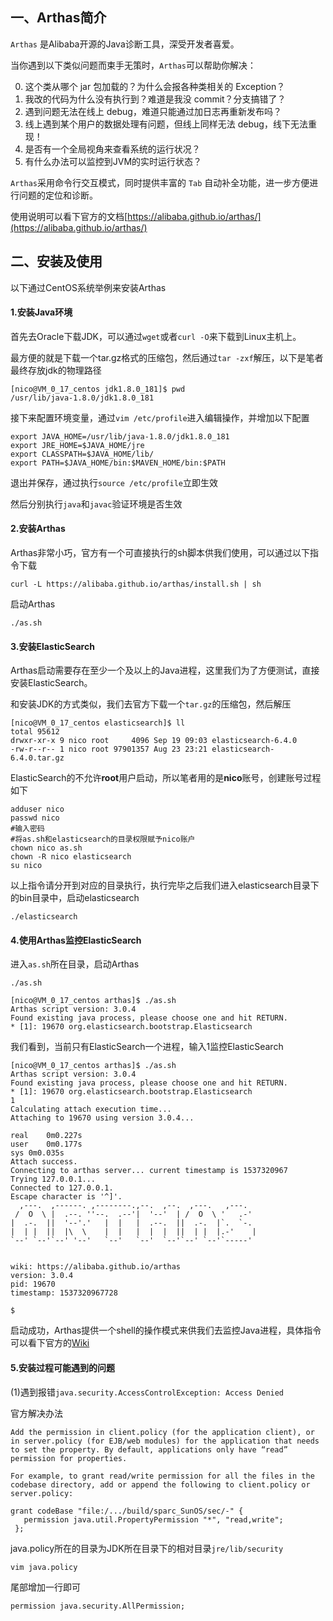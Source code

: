 ## 一、Arthas简介
`Arthas` 是Alibaba开源的Java诊断工具，深受开发者喜爱。

当你遇到以下类似问题而束手无策时，`Arthas`可以帮助你解决：

0. 这个类从哪个 jar 包加载的？为什么会报各种类相关的 Exception？
0. 我改的代码为什么没有执行到？难道是我没 commit？分支搞错了？
0. 遇到问题无法在线上 debug，难道只能通过加日志再重新发布吗？
0. 线上遇到某个用户的数据处理有问题，但线上同样无法 debug，线下无法重现！
0. 是否有一个全局视角来查看系统的运行状况？
0. 有什么办法可以监控到JVM的实时运行状态？

`Arthas`采用命令行交互模式，同时提供丰富的 `Tab` 自动补全功能，进一步方便进行问题的定位和诊断。

使用说明可以看下官方的文档[https://alibaba.github.io/arthas/](https://alibaba.github.io/arthas/)

## 二、安装及使用
以下通过CentOS系统举例来安装Arthas
#### 1.安装Java环境
首先去Oracle下载JDK，可以通过```wget```或者```curl -O```来下载到Linux主机上。

最方便的就是下载一个tar.gz格式的压缩包，然后通过```tar -zxf```解压，以下是笔者最终存放jdk的物理路径
```
[nico@VM_0_17_centos jdk1.8.0_181]$ pwd
/usr/lib/java-1.8.0/jdk1.8.0_181
```

接下来配置环境变量，通过```vim /etc/profile```进入编辑操作，并增加以下配置
```
export JAVA_HOME=/usr/lib/java-1.8.0/jdk1.8.0_181
export JRE_HOME=$JAVA_HOME/jre
export CLASSPATH=$JAVA_HOME/lib/
export PATH=$JAVA_HOME/bin:$MAVEN_HOME/bin:$PATH
```
退出并保存，通过执行```source /etc/profile```立即生效

然后分别执行```java```和```javac```验证环境是否生效
#### 2.安装Arthas
Arthas非常小巧，官方有一个可直接执行的sh脚本供我们使用，可以通过以下指令下载
```
curl -L https://alibaba.github.io/arthas/install.sh | sh
```
启动Arthas
```
./as.sh
```
#### 3.安装ElasticSearch
Arthas启动需要存在至少一个及以上的Java进程，这里我们为了方便测试，直接安装ElasticSearch。

和安装JDK的方式类似，我们去官方下载一个```tar.gz```的压缩包，然后解压
```
[nico@VM_0_17_centos elasticsearch]$ ll
total 95612
drwxr-xr-x 9 nico root     4096 Sep 19 09:03 elasticsearch-6.4.0
-rw-r--r-- 1 nico root 97901357 Aug 23 23:21 elasticsearch-6.4.0.tar.gz
```
ElasticSearch的不允许**root**用户启动，所以笔者用的是**nico**账号，创建账号过程如下
```
adduser nico
passwd nico
#输入密码
#将as.sh和elasticsearch的目录权限赋予nico账户
chown nico as.sh
chown -R nico elasticsearch
su nico
```
以上指令请分开到对应的目录执行，执行完毕之后我们进入elasticsearch目录下的bin目录中，启动elasticsearch
```
./elasticsearch
```
#### 4.使用Arthas监控ElasticSearch
进入```as.sh```所在目录，启动Arthas
```
./as.sh
```
```
[nico@VM_0_17_centos arthas]$ ./as.sh
Arthas script version: 3.0.4
Found existing java process, please choose one and hit RETURN.
* [1]: 19670 org.elasticsearch.bootstrap.Elasticsearch
```
我们看到，当前只有ElasticSearch一个进程，输入1监控ElasticSearch
```
[nico@VM_0_17_centos arthas]$ ./as.sh
Arthas script version: 3.0.4
Found existing java process, please choose one and hit RETURN.
* [1]: 19670 org.elasticsearch.bootstrap.Elasticsearch
1
Calculating attach execution time...
Attaching to 19670 using version 3.0.4...

real	0m0.227s
user	0m0.177s
sys	0m0.035s
Attach success.
Connecting to arthas server... current timestamp is 1537320967
Trying 127.0.0.1...
Connected to 127.0.0.1.
Escape character is '^]'.
  ,---.  ,------. ,--------.,--.  ,--.  ,---.   ,---.
 /  O  \ |  .--. ''--.  .--'|  '--'  | /  O  \ '   .-'
|  .-.  ||  '--'.'   |  |   |  .--.  ||  .-.  |`.  `-.
|  | |  ||  |\  \    |  |   |  |  |  ||  | |  |.-'    |
`--' `--'`--' '--'   `--'   `--'  `--'`--' `--'`-----'


wiki: https://alibaba.github.io/arthas
version: 3.0.4
pid: 19670
timestamp: 1537320967728

$
```
启动成功，Arthas提供一个shell的操作模式来供我们去监控Java进程，具体指令可以看下官方的[Wiki](https://alibaba.github.io/arthas/quick-start.html)
#### 5.安装过程可能遇到的问题
(1)遇到报错```java.security.AccessControlException: Access Denied ```

官方解决办法
```
Add the permission in client.policy (for the application client), or in server.policy (for EJB/web modules) for the application that needs to set the property. By default, applications only have “read” permission for properties.

For example, to grant read/write permission for all the files in the codebase directory, add or append the following to client.policy or server.policy:

grant codeBase "file:/.../build/sparc_SunOS/sec/-" {
   permission java.util.PropertyPermission "*", "read,write";
 };
```
java.policy所在的目录为JDK所在目录下的相对目录```jre/lib/security```
```
vim java.policy
```
尾部增加一行即可
```
permission java.security.AllPermission;
```
